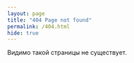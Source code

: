 ```yaml
---
layout: page
title: "404 Page not found"
permalink: /404.html
hide: true
---
```


Видимо такой страницы не существует.
